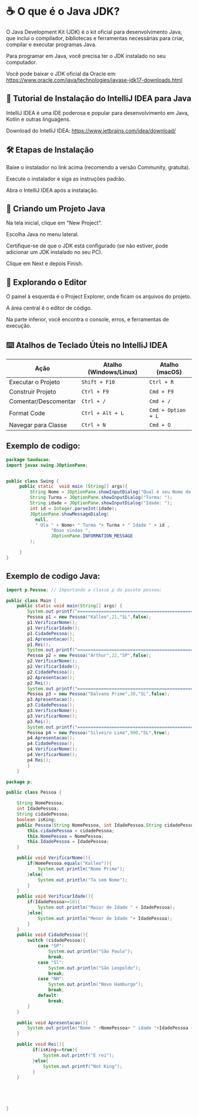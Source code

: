 # ☕ O que é o Java JDK?

O Java Development Kit (JDK) é o kit oficial para desenvolvimento Java, que inclui o compilador, bibliotecas e ferramentas necessárias para criar, compilar e executar programas Java.

Para programar em Java, você precisa ter o JDK instalado no seu computador.

Você pode baixar o JDK oficial da Oracle em:
https://www.oracle.com/java/technologies/javase-jdk17-downloads.html

## 📘 Tutorial de Instalação do IntelliJ IDEA para Java

IntelliJ IDEA é uma IDE poderosa e popular para desenvolvimento em Java, Kotlin e outras linguagens.

Download do IntelliJ IDEA: https://www.jetbrains.com/idea/download/

## 🛠️ Etapas de Instalação

Baixe o instalador no link acima (recomendo a versão Community, gratuita).

Execute o instalador e siga as instruções padrão.

Abra o IntelliJ IDEA após a instalação.

## 🚀 Criando um Projeto Java

Na tela inicial, clique em "New Project".

Escolha Java no menu lateral.

Certifique-se de que o JDK está configurado (se não estiver, pode adicionar um JDK instalado no seu PC).

Clique em Next e depois Finish.

## 🧩 Explorando o Editor

O painel à esquerda é o Project Explorer, onde ficam os arquivos do projeto.

A área central é o editor de código.

Na parte inferior, você encontra o console, erros, e ferramentas de execução.

## ⌨️ Atalhos de Teclado Úteis no IntelliJ IDEA

| Ação                  | Atalho (Windows/Linux) | Atalho (macOS)      |
|-----------------------|------------------------|---------------------|
| Executar o Projeto    | `Shift + F10`          | `Ctrl + R`          |
| Construir Projeto     | `Ctrl + F9`            | `Cmd + F9`          |
| Comentar/Descomentar  | `Ctrl + /`             | `Cmd + /`           |
| Format Code           | `Ctrl + Alt + L`       | `Cmd + Option + L`  |
| Navegar para Classe   | `Ctrl + N`             | `Cmd + O`           |

## Exemplo de codigo:

```Java
package Saudacao;
import javax.swing.JOptionPane;


public class Swing {
     public static  void main (String[] args){
         String Nome = JOptionPane.showInputDialog("Qual é seu Nome do Aluno? ");
         String Turma = JOptionPane.showInputDialog("Turma: ");
         String idade = JOptionPane.showInputDialog("Idade: ");
         int id = Integer.parseInt(idade);
         JOptionPane.showMessageDialog(
           null,
           " Ola " + Nome+ " Turma "+ Turma + " Idade " + id ,
                 "Boas vindas ",
                 JOptionPane.INFORMATION_MESSAGE
         );

     }
}
```

## Exemplo de codigo Java:

```Java
import p.Pessoa; // Importando a classe p do pacote pessoa;

public class Main {
    public static void main(String[] args) {
        System.out.printf("================================================================= \n");
        Pessoa p1 = new Pessoa("Kalleo",21,"SL",false);
        p1.VerificarNome();
        p1.VerificarIdade();
        p1.CidadePessoa();
        p1.Apresentacao();
        p1.Rei();
        System.out.printf("================================================================= \n");
        Pessoa p2 = new Pessoa("Arthur",22,"SP",false);
        p2.VerificarNome();
        p2.VerificarIdade();
        p2.CidadePessoa();
        p2.Apresentacao();
        p2.Rei();
        System.out.printf("================================================================= \n");
        Pessoa p3 = new Pessoa("Dalvano Prime",30,"SL",false);
        p3.Apresentacao();
        p3.CidadePessoa();
        p3.VerificarNome();
        p3.VerificarNome();
        p3.Rei();
        System.out.printf("================================================================= \n");
        Pessoa p4 = new Pessoa("Silveiro Lima",900,"SL",true);
        p4.Apresentacao();
        p4.CidadePessoa();
        p4.VerificarNome();
        p4.VerificarNome();
        p4.Rei();
        }
    }
```

``` Java
package p;

public class Pessoa {

    String NomePessoa;
    int IdadePessoa;
    String cidadePessoa;
    boolean isKing;
    public Pessoa(String NomePessoa, int IdadePessoa,String cidadePessoa,boolean isKing){
        this.cidadePessoa = cidadePessoa;
        this.NomePessoa = NomePessoa;
        this.IdadePessoa = IdadePessoa;
    }

    public void VerificarNome(){
        if(NomePessoa.equals("Kalleo")){
            System.out.println("Nome Prime");
        }else{
            System.out.println("Ta sem Nome");
        }
    }
    public void VerificarIdade(){
        if(IdadePessoa>=18){
            System.out.println("Maior de Idade " + IdadePessoa);
        }else{
            System.out.println("Menor de Idade "+ IdadePessoa);
        }
    }
    public void CidadePessoa(){
        switch (cidadePessoa){
            case "SP":
                System.out.println("São Paulo");
                break;
            case "Sl":
                System.out.println("São Leopoldo");
                break;
            case "NH":
                System.out.println("Novo Hamburgo");
                break;
            default:
                break;
        }
    }

    public void Apresentacao(){
        System.out.println("Nome " +NomePessoa+ " idade "+IdadePessoa +" cidade "+cidadePessoa);
    }

    public void Rei(){
          if(isKing==true){
              System.out.printf("È rei");
          }else{
              System.out.printf("Not King");
          }
    }





}

```
